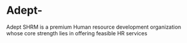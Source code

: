 # Adept-
Adept SHRM is a premium Human resource development organization whose core strength lies in offering feasible HR services
